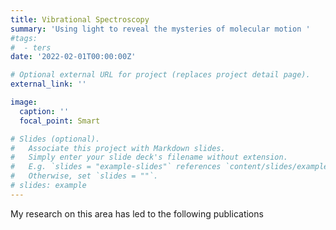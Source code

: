 ```yaml
---
title: Vibrational Spectroscopy
summary: 'Using light to reveal the mysteries of molecular motion ' 
#tags:
#  - ters
date: '2022-02-01T00:00:00Z'

# Optional external URL for project (replaces project detail page).
external_link: ''

image:
  caption: ''
  focal_point: Smart

# Slides (optional).
#   Associate this project with Markdown slides.
#   Simply enter your slide deck's filename without extension.
#   E.g. `slides = "example-slides"` references `content/slides/example-slides.md`.
#   Otherwise, set `slides = ""`.
# slides: example
---
```

My research on this area has led to the following publications

